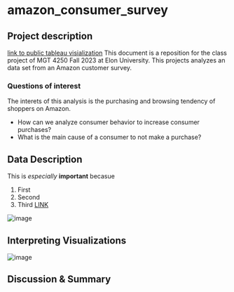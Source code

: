 # amazon_consumer_survey

## Project description
[link to public tableau visialization](https://public.tableau.com/app/profile/allison.everton/viz/AmazonConsumerHabitsSurvey/Sheet1#1) 
This document is a reposition for the class project of MGT 4250 Fall 2023 at Elon University. This projects analyzes an data set from an Amazon customer survey.   

### Questions of interest
The interets of this analysis is the purchasing and browsing tendency of shoppers on Amazon. 
- How can we analyze consumer behavior to increase consumer purchases?
- What is the main cause of a consumer to not make a purchase?

## Data Description
This is *especially* **important** becasue 
1. First
2. Second
3. Third [LINK](https://www.elon.edu)

![image](https://github.com/allyeverton/mgt4250test/assets/152214878/13185959-95a1-4df2-8900-7fcb611ad765)

## Interpreting Visualizations

![image](https://github.com/allyeverton/mgt4250test/assets/152214878/d5e9e277-47e6-4bef-98e2-74d6f4548c36)


## Discussion & Summary

